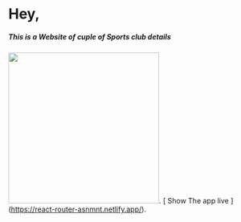 

# Hey, 
##### This is a Website of cuple of Sports club details
<img width="300px" src="https://i.ibb.co/PjqRcb5/Screenshot-31.png" />.
[ Show The app live ] (https://react-router-asnmnt.netlify.app/).
